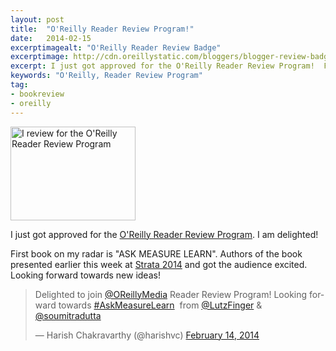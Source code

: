 ```yaml
---
layout: post
title:  "O'Reilly Reader Review Program!"
date:   2014-02-15
excerptimagealt: "O'Reilly Reader Review Badge"
excerptimage: http://cdn.oreillystatic.com/bloggers/blogger-review-badge-125.png" width="125" height="125
excerpt: I just got approved for the O'Reilly Reader Review Program!  First book on my radar is "ASK MEASURE LEARN"
keywords: "O'Reilly, Reader Review Program"
tag:
- bookreview
- oreilly
---
```


<a href="http://oreilly.com/bloggers/?cmp=ex-orm-blgr-harish-chakravarthy"><img alt="I review for the O'Reilly Reader Review Program" src="http://cdn.oreillystatic.com/bloggers/blogger-review-badge-200.png" border="0" width="200" height="150"></a>

I just got approved for the <a href="http://oreilly.com/bloggers">O'Reilly Reader Review Program</a>. I am delighted! 

First book on my radar is "ASK MEASURE LEARN". Authors of the book presented earlier this week at <a href="http://strataconf.com/strata2014">Strata 2014</a> 
and got the audience excited. Looking forward towards new ideas! 

<blockquote class="twitter-tweet" lang="en"><p>Delighted to join <a href="https://twitter.com/OReillyMedia">@OReillyMedia</a> Reader Review Program! Looking forward towards <a href="https://twitter.com/search?q=%23AskMeasureLearn&amp;src=hash">#AskMeasureLearn</a>  from <a href="https://twitter.com/LutzFinger">@LutzFinger</a> &amp; <a href="https://twitter.com/soumitradutta">@soumitradutta</a> </p>&mdash; Harish Chakravarthy (@harishvc) <a href="https://twitter.com/harishvc/statuses/434420681523339264">February 14, 2014</a></blockquote>
<script async src="//platform.twitter.com/widgets.js" charset="utf-8"></script>
